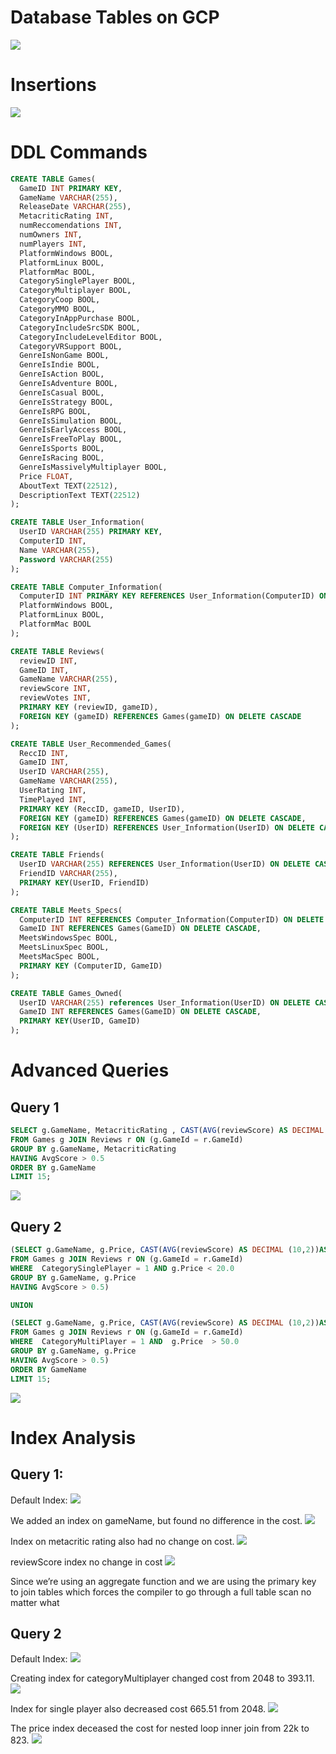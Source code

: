 # Database Tables on GCP
<img src="./images/DataBaseGCP.png"> 

# Insertions
<img src="./images/TableCounts.png"> 

# DDL Commands 

```sql 
CREATE TABLE Games(
  GameID INT PRIMARY KEY,
  GameName VARCHAR(255),
  ReleaseDate VARCHAR(255),
  MetacriticRating INT, 
  numReccomendations INT, 
  numOwners INT, 
  numPlayers INT, 
  PlatformWindows BOOL, 
  PlatformLinux BOOL, 
  PlatformMac BOOL, 
  CategorySinglePlayer BOOL, 
  CategoryMultiplayer BOOL, 
  CategoryCoop BOOL,
  CategoryMMO BOOL, 
  CategoryInAppPurchase BOOL, 
  CategoryIncludeSrcSDK BOOL, 
  CategoryIncludeLevelEditor BOOL, 
  CategoryVRSupport BOOL, 
  GenreIsNonGame BOOL,
  GenreIsIndie BOOL, 
  GenreIsAction BOOL, 
  GenreIsAdventure BOOL,
  GenreIsCasual BOOL, 
  GenreIsStrategy BOOL,
  GenreIsRPG BOOL, 
  GenreIsSimulation BOOL, 
  GenreIsEarlyAccess BOOL,
  GenreIsFreeToPlay BOOL, 
  GenreIsSports BOOL, 
  GenreIsRacing BOOL, 
  GenreIsMassivelyMultiplayer BOOL,
  Price FLOAT,
  AboutText TEXT(22512), 
  DescriptionText TEXT(22512)
);

CREATE TABLE User_Information(
  UserID VARCHAR(255) PRIMARY KEY,
  ComputerID INT, 
  Name VARCHAR(255),
  Password VARCHAR(255)
);

CREATE TABLE Computer_Information(
  ComputerID INT PRIMARY KEY REFERENCES User_Information(ComputerID) ON DELETE CASCADE,
  PlatformWindows BOOL, 
  PlatformLinux BOOL, 
  PlatformMac BOOL
);

CREATE TABLE Reviews(
  reviewID INT,
  GameID INT,
  GameName VARCHAR(255),
  reviewScore INT,
  reviewVotes INT,
  PRIMARY KEY (reviewID, gameID),
  FOREIGN KEY (gameID) REFERENCES Games(gameID) ON DELETE CASCADE
);

CREATE TABLE User_Recommended_Games(
  ReccID INT,
  GameID INT,
  UserID VARCHAR(255),
  GameName VARCHAR(255),
  UserRating INT,
  TimePlayed INT,
  PRIMARY KEY (ReccID, gameID, UserID),
  FOREIGN KEY (gameID) REFERENCES Games(gameID) ON DELETE CASCADE,
  FOREIGN KEY (UserID) REFERENCES User_Information(UserID) ON DELETE CASCADE
);

CREATE TABLE Friends(
  UserID VARCHAR(255) REFERENCES User_Information(UserID) ON DELETE CASCADE,
  FriendID VARCHAR(255),
  PRIMARY KEY(UserID, FriendID)
);

CREATE TABLE Meets_Specs(
  ComputerID INT REFERENCES Computer_Information(ComputerID) ON DELETE CASCADE,
  GameID INT REFERENCES Games(GameID) ON DELETE CASCADE,
  MeetsWindowsSpec BOOL,
  MeetsLinuxSpec BOOL,
  MeetsMacSpec BOOL,
  PRIMARY KEY (ComputerID, GameID)
);

CREATE TABLE Games_Owned(
  UserID VARCHAR(255) references User_Information(UserID) ON DELETE CASCADE,
  GameID INT REFERENCES Games(GameID) ON DELETE CASCADE,
  PRIMARY KEY(UserID, GameID)
);
```

# Advanced Queries 

## Query 1 

```sql
SELECT g.GameName, MetacriticRating , CAST(AVG(reviewScore) AS DECIMAL (10,2))AS AvgScore
FROM Games g JOIN Reviews r ON (g.GameId = r.GameId)
GROUP BY g.GameName, MetacriticRating
HAVING AvgScore > 0.5
ORDER BY g.GameName
LIMIT 15;
```
<img src="./images/Query1.png"> 

## Query 2 

```sql
(SELECT g.GameName, g.Price, CAST(AVG(reviewScore) AS DECIMAL (10,2))AS AvgScore
FROM Games g JOIN Reviews r ON (g.GameId = r.GameId)
WHERE  CategorySinglePlayer = 1 AND g.Price < 20.0
GROUP BY g.GameName, g.Price
HAVING AvgScore > 0.5)

UNION

(SELECT g.GameName, g.Price, CAST(AVG(reviewScore) AS DECIMAL (10,2))AS AvgScore
FROM Games g JOIN Reviews r ON (g.GameId = r.GameId)
WHERE  CategoryMultiPlayer = 1 AND  g.Price  > 50.0
GROUP BY g.GameName, g.Price
HAVING AvgScore > 0.5)
ORDER BY GameName
LIMIT 15;
```
<img src="./images/Query2.png"> 

# Index Analysis 

## Query 1:

Default Index: 
<img src="./images/Query1ExplainNoIDX.png"> 

We added an index on gameName, but found no difference in the cost. 
<img src="./images/Query1NameIDX.png"> 

Index on metacritic rating also had no change on cost.
<img src="./images/Query1metaidx.png"> 

reviewScore index no change in cost
<img src="./images/Query1ReviewScoreIDX.png"> 

Since we’re using an aggregate function and we are using the primary key to join tables which forces the compiler to go through a full table scan no matter what


## Query 2
Default Index:
<img src="./images/Query2NoIDX.png">  

Creating index for categoryMultiplayer changed cost from 2048 to 393.11. 
<img src="./images/Query2Multidx.png"> 

Index for single player also decreased cost 665.51 from 2048.
<img src="./images/Query2SingleIDX.png"> 

The price index deceased the cost for nested loop inner join from 22k to 823.
<img src="./images/Query2PriceIDx.png"> 

